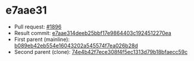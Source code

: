 # e7aae31
- Pull request: [#1896](https://github.com/MarlinFirmware/Marlin/pull/1896)
- Result commit: [e7aae314deeb25bbf17e9864403c1924512270ea](https://github.com/MarlinFirmware/Marlin/commit/e7aae314deeb25bbf17e9864403c1924512270ea)
- First parent (mainline): [b089eb42eb554e16043202a545574f7ea026b28d](https://github.com/MarlinFirmware/Marlin/commit/b089eb42eb554e16043202a545574f7ea026b28d)
- Second parent (clone): [74e4b42f7ece308f4f5ec1313d79b18bfaecc59c](https://github.com/MarlinFirmware/Marlin/commit/74e4b42f7ece308f4f5ec1313d79b18bfaecc59c)
